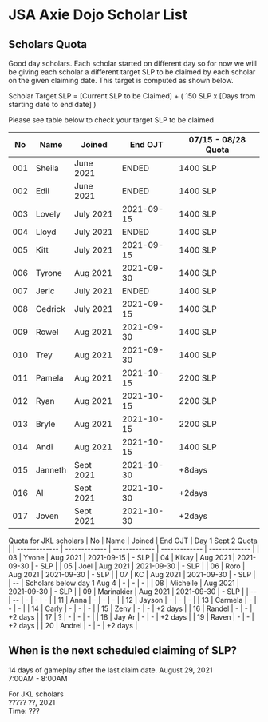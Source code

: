 # JSA Axie Dojo Scholar List



## Scholars Quota
Good day scholars. Each scholar started on different day so for now we will be giving each scholar a different target SLP to be claimed by each scholar on the given claiming date. This target is computed as shown below.  
  
Scholar Target SLP = [Current SLP to be Claimed] + ( 150 SLP x [Days from starting date to end date] )  
  
Please see table below to check your target SLP to be claimed

| No  | Name | Joined | End OJT | 07/15 - 08/28 Quota |
| ------------- | ------------- | ------------- | ------------- | ------------- |
| 001  | Sheila  | June 2021 | ENDED | 1400 SLP |
| 002  | Edil | June 2021 | ENDED | 1400 SLP |
| 003  | Lovely  | July 2021 | 2021-09-15 | 1400 SLP |
| 004  | Lloyd | July 2021 | ENDED | 1400 SLP |
| 005  | Kitt | July 2021 | 2021-09-15 | 1400 SLP |
| 006  | Tyrone | Aug 2021 | 2021-09-30 | 1400 SLP |
| 007  | Jeric | July 2021 | ENDED | 1400 SLP |
| 008  | Cedrick | July 2021 | 2021-09-15 | 1400 SLP |
| 009  | Rowel | Aug 2021 | 2021-09-30 | 1400 SLP |
| 010  | Trey | Aug 2021 | 2021-09-30 | 1400 SLP |
| 011  | Pamela | Aug 2021 | 2021-10-15 | 2200 SLP |
| 012  | Ryan | Aug 2021 | 2021-10-15 | 2200 SLP |
| 013  | Bryle | Aug 2021 | 2021-10-15 | 2200 SLP |
| 014  | Andi | Aug 2021 | 2021-10-15 | 1400 SLP |
| 015  | Janneth | Sept 2021 | 2021-10-30 | +8days |
| 016  | Al | Sept 2021 | 2021-10-30 | +2days |
| 017  | Joven | Sept 2021 | 2021-10-30 | +2days |
  
Quota for JKL scholars
| No  | Name | Joined | End OJT | Day 1 Sept 2 Quota |
| ------------- | ------------- | ------------- | ------------- | ------------- |
| 03  | Yvone | Aug 2021 | 2021-09-15 | - SLP |
| 04  | Kikay | Aug 2021 | 2021-09-30 | - SLP |
| 05  | Joel | Aug 2021 | 2021-09-30 | - SLP |
| 06  | Roro | Aug 2021 | 2021-09-30 | - SLP |
| 07  | KC | Aug 2021 | 2021-09-30 | - SLP |
| --  | Scholars below day 1 Aug 4 | - | - | - |
| 08  | Michelle | Aug 2021 | 2021-09-30 | - SLP |
| 09  | Marinakier | Aug 2021 | 2021-09-30 | - SLP |
| --  | -- | - | - | - |
| 11  | Anna | - | - | - |
| 12  | Jayson | - | - | - |
| 13  | Carmela | - | - | - |
| 14  | Carly | - | - | - |
| 15  | Zeny | - | - | +2 days |
| 16  | Randel | - | - | +2 days |
| 17  | ? | - | - | - |
| 18  | Jay Ar | - | - | +2 days |
| 19  | Raven | - | - | +2 days |
| 20  | Andrei | - | - | +2 days |

## When is the next scheduled claiming of SLP?
14 days of gameplay after the last claim date.
August 29, 2021  
7:00AM - 8:00AM
  
For JKL scholars  
????? ??, 2021  
Time: ???  
<!--
## Scholars Record
| Name  | 06 | 07/15  | 07/30  | 08/14  |
| ------------- | ------------- | ------------- | ------------- | ------------- |
| Sheila  | O  | O  | O | Ongoing |
| Edil  | O | O  | O | Ongoing |
| Lovely  | NA  | X | O  | Ongoing |
| Lloyd  | NA  | X | O  | Ongoing |
| Kitt  | NA  | NA | O  | Ongoing |
| Tyrone | NA  | NA | NA  | Ongoing |
| Jeric | NA  | NA | O  | Ongoing |
| Cedrick | NA  | NA | X  | Ongoing |
| Rowel | NA  | NA | NA  | Ongoing |
| Trey | NA  | NA | NA  | Ongoing |
  
-->
